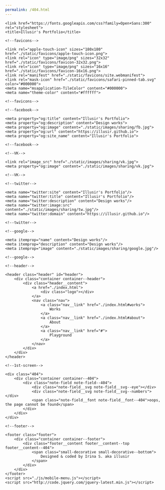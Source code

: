 ```yaml
---
permalink: /404.html
---
```


<!DOCTYPE html>
<html lang="en">
<head>
    <meta charset="UTF-8">
    <meta name="viewport" content="width=device-width, initial-scale=1.0">
    <meta http-equiv="X-UA-Compatible" content="ie=edge">
    <meta name="SKYPE_TOOLBAR" content="SKYPE_TOOLBAR_PARSER_COMPATIBLE" />
    <meta content="telephone=no" name="format-detection" />
    <link rel="stylesheet" type="text/css" href="./src/style.css">

    <link href="https://fonts.googleapis.com/css?family=Open+Sans:300" rel="stylesheet">
    <title>Illusir's Portfolio</title>

    <!--favicons-->

    <link rel="apple-touch-icon" sizes="180x180" href="./static/favicons/apple-touch-icon.png">
    <link rel="icon" type="image/png" sizes="32x32" href="./static/favicons/favicon-32x32.png">
    <link rel="icon" type="image/png" sizes="16x16" href="./static/favicons/favicon-16x16.png">
    <link rel="manifest" href="./static/favicons/site.webmanifest">
    <link rel="mask-icon" href="./static/favicons/safari-pinned-tab.svg" color="#000000">
    <meta name="msapplication-TileColor" content="#000000">
    <meta name="theme-color" content="#ffffff">

    <!--favicons-->

    <!--facebook-->

    <meta property="og:title" content="Illusir's Portfolio">
    <meta property="og:description" content="Design works">
    <meta property="og:image" content="./static/images/sharing/fb.jpg">
    <meta property="og:url" content="https://illusir.github.io">
    <meta property="og:site_name" content="Illusir's Portfolio">

    <!--facebook-->

    <!--VK-->

    <link rel="image_src" href="./static/images/sharing/vk.jpg">
    <meta property="og:image" content="./static/images/sharing/vk.jpg">

    <!--VK-->

    <!--twitter-->

    <meta name="twitter:site" content="Illusir's Portfolio"/>
    <meta name="twitter:title" content="Illusir's Portfolio"/>
    <meta name="twitter:description" content="Design works"/>
    <meta name="twitter:image:src" content="./static/images/sharing/tw.jpg"/>
    <meta name="twitter:domain" content="https://illusir.github.io"/>

    <!--twitter-->

    <!--google-->

    <meta itemprop="name" content="Design works"/>
    <meta itemprop="description" content="Design works"/>
    <meta itemprop="image" content="./static/images/sharing/google.jpg"/>

    <!--google-->

</head>

<body id="body-404">

    <!--header-->

    <header class="header" id="header">
        <div class="container container--header">
            <div class="header__content">
                <a href="./index.html">
                    <div class="logo"></div>
                </a>
                <nav class="nav">
                    <a class="nav__link" href="./index.html#works">
                        Works
                    </a>
                    <a class="nav__link" href="./index.html#about">
                        About
                    </a>
                    <a class="nav__link" href="#">
                        Playground
                    </a>
                </nav>
            </div>
        </div>
    </header>

    <!--1st-screen-->

    <div class="404">
        <div class="container container--404">
            <div class="note-field note-field--404">
                <div class="note-field__svg note-field__svg--eye"></div>
                <div class="note-field__svg note-field__svg--numbers"></div>
                <span class="note-field__font note-field__font--404">oops, the page cannot be found</span>
            </div>
        </div>
    </div>

    <!--footer-->

    <footer class="footer">
        <div class="container container--footer">
            <div class="footer__content footer__content--top footer__content--404">
                <span class="small-decorative small-decorative--bottom">
                    Designed & coded by Irina S. aka illusir
                </span>
            </div>
        </div>
    </footer>
    <script src="./js/mobile-menu.js"></script>
    <script src="http://code.jquery.com/jquery-latest.min.js"></script>

</body>

</html>
